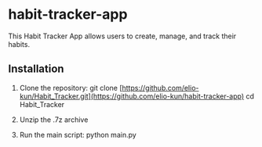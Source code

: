 # habit-tracker-app
This Habit Tracker App allows users to create, manage, and track their habits.

## Installation

1. Clone the repository:
   git clone [https://github.com/elio-kun/Habit_Tracker.git](https://github.com/elio-kun/habit-tracker-app)
   cd Habit_Tracker

2. Unzip the .7z archive

3. Run the main script:
   python main.py
